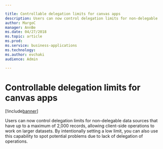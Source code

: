 ```yaml
---

title: Controllable delegation limits for canvas apps
description: Users can now control delegation limits for non-delegable data sources that have up to a maximum of 2,000 records, allowing client-side operations to work on larger datasets.
author: MargoC
manager: AnnBe
ms.date: 04/27/2018
ms.topic: article
ms.prod: 
ms.service: business-applications
ms.technology: 
ms.author: evchaki
audience: Admin

---
```

#  Controllable delegation limits for canvas apps




[!include[banner](../../../../includes/banner.md)]

Users can now control delegation limits for non-delegable data sources that have
up to a maximum of 2,000 records, allowing client-side operations to work on
larger datasets. By intentionally setting a low limit, you can also use this
capability to spot potential problems due to lack of delegation of operations.
